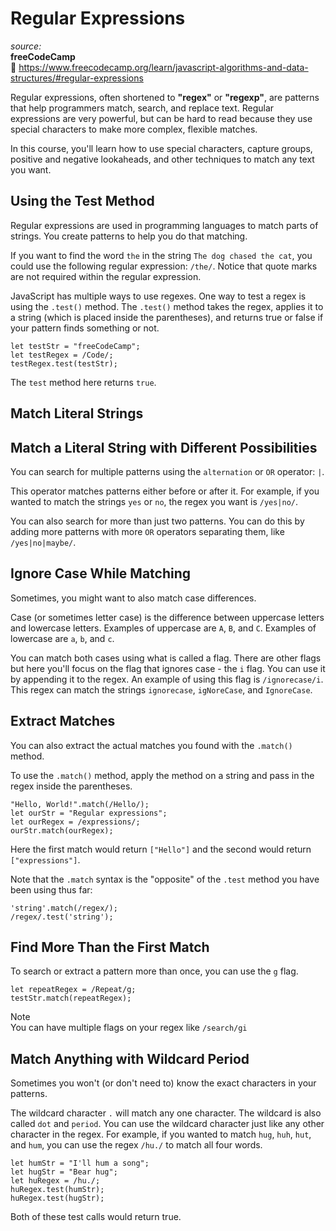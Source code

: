 # Regular Expressions

_source:_  
**freeCodeCamp**  
:link: https://www.freecodecamp.org/learn/javascript-algorithms-and-data-structures/#regular-expressions  

Regular expressions, often shortened to **"regex"** or **"regexp"**, are patterns that help programmers match, search, and replace text. Regular expressions are very powerful, but can be hard to read because they use special characters to make more complex, flexible matches.  

In this course, you'll learn how to use special characters, capture groups, positive and negative lookaheads, and other techniques to match any text you want.  

## Using the Test Method

Regular expressions are used in programming languages to match parts of strings. You create patterns to help you do that matching.  

If you want to find the word ``the`` in the string ``The dog chased the cat``, you could use the following regular expression: ``/the/``. Notice that quote marks are not required within the regular expression.  

JavaScript has multiple ways to use regexes. One way to test a regex is using the ``.test()`` method. The ``.test()`` method takes the regex, applies it to a string (which is placed inside the parentheses), and returns true or false if your pattern finds something or not.  

```
let testStr = "freeCodeCamp";
let testRegex = /Code/;
testRegex.test(testStr);
```

The ``test`` method here returns ``true``.  

## Match Literal Strings

## Match a Literal String with Different Possibilities

You can search for multiple patterns using the ``alternation`` or ``OR`` operator: ``|``.  

This operator matches patterns either before or after it. For example, if you wanted to match the strings ``yes`` or ``no``, the regex you want is ``/yes|no/``.  

You can also search for more than just two patterns. You can do this by adding more patterns with more ``OR`` operators separating them, like ``/yes|no|maybe/``.  

## Ignore Case While Matching

Sometimes, you might want to also match case differences.  

Case (or sometimes letter case) is the difference between uppercase letters and lowercase letters. Examples of uppercase are ``A``, ``B``, and ``C``. Examples of lowercase are ``a``, ``b``, and ``c``.  

You can match both cases using what is called a flag. There are other flags but here you'll focus on the flag that ignores case - the ``i`` flag. You can use it by appending it to the regex. An example of using this flag is ``/ignorecase/i``. This regex can match the strings ``ignorecase``, ``igNoreCase``, and ``IgnoreCase``.  

## Extract Matches

You can also extract the actual matches you found with the ``.match()`` method.  

To use the ``.match()`` method, apply the method on a string and pass in the regex inside the parentheses.  

```
"Hello, World!".match(/Hello/);
let ourStr = "Regular expressions";
let ourRegex = /expressions/;
ourStr.match(ourRegex);
```

Here the first match would return ``["Hello"]`` and the second would return ``["expressions"]``.  

Note that the ``.match`` syntax is the "opposite" of the ``.test`` method you have been using thus far:  

```
'string'.match(/regex/);
/regex/.test('string');
```

## Find More Than the First Match

To search or extract a pattern more than once, you can use the ``g`` flag.  

```
let repeatRegex = /Repeat/g;
testStr.match(repeatRegex);
```

Note  
You can have multiple flags on your regex like ``/search/gi``  

## Match Anything with Wildcard Period

Sometimes you won't (or don't need to) know the exact characters in your patterns.  

The wildcard character ``.`` will match any one character. The wildcard is also called ``dot`` and ``period``. You can use the wildcard character just like any other character in the regex. For example, if you wanted to match ``hug``, ``huh``, ``hut``, and ``hum``, you can use the regex ``/hu./`` to match all four words.  

```
let humStr = "I'll hum a song";
let hugStr = "Bear hug";
let huRegex = /hu./;
huRegex.test(humStr);
huRegex.test(hugStr);
```

Both of these test calls would return true.  
